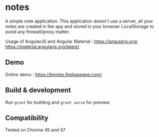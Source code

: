 # notes

A simple note application.
This application doesn't use a server, all your notes are created in the app and stored in your browser LocalStorage to avoid any firewall/proxy matter.

Usage of AngularJS and Angular Material :
  https://angularjs.org/
  https://material.angularjs.org/latest/

## Demo

Online demo :
  https://bnotes.firebaseapp.com/

## Build & development

Run `grunt` for building and `grunt serve` for preview.

## Compatibility

Tested on Chrome 45 and 47
